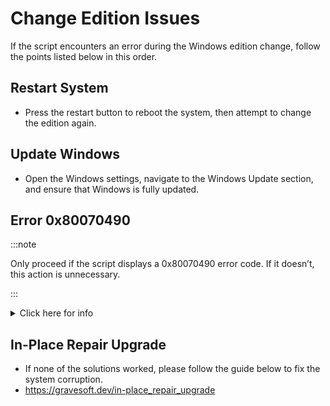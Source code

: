 # Change Edition Issues

If the script encounters an error during the Windows edition change, follow the points listed below in this order.

## Restart System

-   Press the restart button to reboot the system, then attempt to change the edition again.

## Update Windows

-	Open the Windows settings, navigate to the Windows Update section, and ensure that Windows is fully updated.

## Error 0x80070490

:::note

Only proceed if the script displays a 0x80070490 error code. If it doesn’t, this action is unnecessary.

:::

<details>
<summary>Click here for info</summary>

-   During a Home to Pro upgrade, the script may show the below error:  
```         
Exception calling "_DismSet Edition" with "6" argument(s): "Element not found. (Exception from HRESULT: 0x80070490)"
```
-   This issue often appears when .NET Framework 3.5 is installed.
-   To solve this, it needs to be disabled. To do that, open Command Prompt as admin and enter  
    `DISM /Online /English /Disable-Feature /FeatureName:"NetFx3"`
-   Once that's done, try to change the edition again.
-   After the edition change, you can enable .NET 3.5 again:  
    `DISM /Online /English /Enable-Feature /FeatureName:"NetFx3"`

</details>

## In-Place Repair Upgrade

-   If none of the solutions worked, please follow the guide below to fix the system corruption.
-   https://gravesoft.dev/in-place_repair_upgrade
